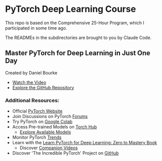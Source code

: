 # PyTorch Deep Learning Course

This repo is based on the Comprehensive 25-Hour Program, which I participated in some time ago.

The READMEs in the subdirectories are brought to you by Claude Code.

## Master PyTorch for Deep Learning in Just One Day

Created by Daniel Bourke

- [Watch the Video](https://youtu.be/Z_ikDlimN6A)
- [Explore the GitHub Repository](https://github.com/mrdbourke/pytorch-deep-learning)

### Additional Resources:

- Official [PyTorch Website](https://pytorch.org/)
- Join Discussions on PyTorch [Forums](https://discuss.pytorch.org/)
- Try PyTorch on [Google Colab](https://colab.research.google.com/)
- Access Pre-trained Models on [Torch Hub](https://pytorch.org/hub/)
  - [Explore Available Models](https://pytorch.org/vision/stable/models.html)
- Monitor PyTorch [Trends](https://paperswithcode.com/trends)
- Learn with the [Learn PyTorch for Deep Learning: Zero to Mastery Book](https://www.learnpytorch.io/)
  - Discover [Companion Videos](https://zerotomastery.io/)
- Discover 'The Incredible PyTorch' Project on [GitHub](https://github.com/ritchieng/the-incredible-pytorch)
